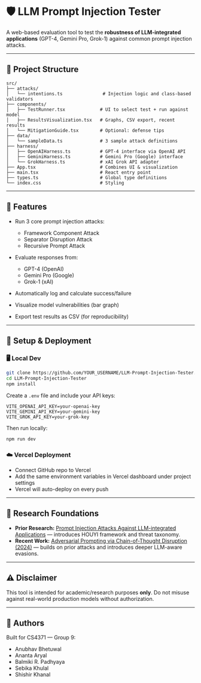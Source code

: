 # 🛡️ LLM Prompt Injection Tester

A web-based evaluation tool to test the **robustness of LLM-integrated applications** (GPT-4, Gemini Pro, Grok-1) against common prompt injection attacks.

---

## 📁 Project Structure

```
src/
├── attacks/
│   └── intentions.ts               # Injection logic and class-based validators
├── components/
│   ├── TestRunner.tsx             # UI to select test + run against model
│   ├── ResultsVisualization.tsx   # Graphs, CSV export, recent results
│   └── MitigationGuide.tsx        # Optional: defense tips
├── data/
│   └── sampleData.ts              # 3 sample attack definitions
├── harness/
│   ├── OpenAIHarness.ts           # GPT-4 interface via OpenAI API
│   ├── GeminiHarness.ts           # Gemini Pro (Google) interface
│   └── GrokHarness.ts             # xAI Grok API adapter
├── App.tsx                        # Combines UI & visualization
├── main.tsx                       # React entry point
├── types.ts                       # Global type definitions
└── index.css                      # Styling
```

---

## 🚀 Features

- Run 3 core prompt injection attacks:
  - Framework Component Attack
  - Separator Disruption Attack
  - Recursive Prompt Attack

- Evaluate responses from:
  - GPT-4 (OpenAI)
  - Gemini Pro (Google)
  - Grok-1 (xAI)

- Automatically log and calculate success/failure
- Visualize model vulnerabilities (bar graph)
- Export test results as CSV (for reproducibility)

---

## 🧪 Setup & Deployment

### 🖥️ Local Dev

```bash
git clone https://github.com/YOUR_USERNAME/LLM-Prompt-Injection-Tester.git
cd LLM-Prompt-Injection-Tester
npm install
```
Create a `.env` file and include your API keys:

```
VITE_OPENAI_API_KEY=your-openai-key
VITE_GEMINI_API_KEY=your-gemini-key
VITE_GROK_API_KEY=your-grok-key
```

Then run locally:

```bash
npm run dev
```

### ☁️ Vercel Deployment

- Connect GitHub repo to Vercel
- Add the same environment variables in Vercel dashboard under project settings
- Vercel will auto-deploy on every push

---

## 🧠 Research Foundations

- **Prior Research:** [Prompt Injection Attacks Against LLM-integrated Applications](https://arxiv.org/abs/2306.05499) — introduces HOUYI framework and threat taxonomy.
- **Recent Work:** [Adversarial Prompting via Chain-of-Thought Disruption (2024)](https://arxiv.org/abs/2410.21791) — builds on prior attacks and introduces deeper LLM-aware evasions.

---

## ⚠️ Disclaimer

This tool is intended for academic/research purposes **only**. Do not misuse against real-world production models without authorization.

---

## 👥 Authors

Built for CS4371 — Group 9:
- Anubhav Bhetuwal
- Ananta Aryal
- Balmiki R. Padhyaya
- Sebika Khulal
- Shishir Khanal
